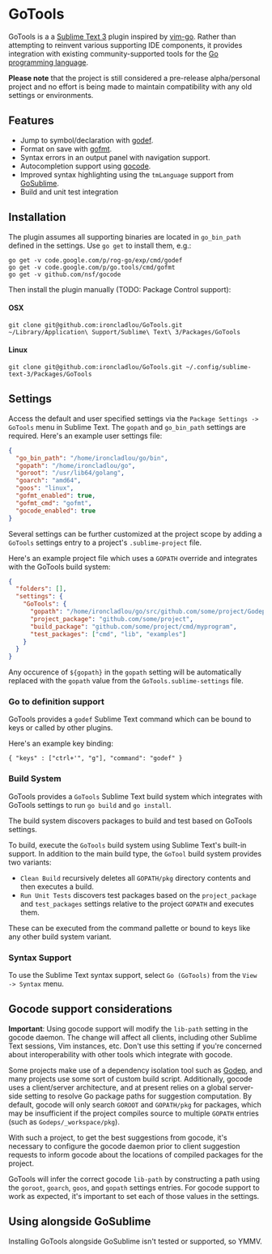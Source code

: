 # GoTools

GoTools is a a [Sublime Text 3](http://www.sublimetext.com) plugin inspired by [vim-go](https://github.com/fatih/vim-go). Rather than attempting to reinvent various supporting IDE components, it provides integration with existing community-supported tools for the [Go programming language](http://www.golang.org).

**Please note** that the project is still considered a pre-release alpha/personal project and no effort is being made to maintain compatibility with any old settings or environments.

## Features

* Jump to symbol/declaration with [godef](http://godoc.org/code.google.com/p/rog-go/exp/cmd/godef).
* Format on save with [gofmt](http://godoc.org/code.google.com/p/go.tools/cmd/gofmt).
* Syntax errors in an output panel with navigation support.
* Autocompletion support using [gocode](https://github.com/nsf/gocode).
* Improved syntax highlighting using the `tmLanguage` support from [GoSublime](https://github.com/DisposaBoy/GoSublime).
* Build and unit test integration

## Installation

The plugin assumes all supporting binaries are located in `go_bin_path` defined in the settings. Use `go get` to install them, e.g.:

    go get -v code.google.com/p/rog-go/exp/cmd/godef
    go get -v code.google.com/p/go.tools/cmd/gofmt
    go get -v github.com/nsf/gocode

Then install the plugin manually (TODO: Package Control support):

#### OSX
    git clone git@github.com:ironcladlou/GoTools.git ~/Library/Application\ Support/Sublime\ Text\ 3/Packages/GoTools

#### Linux

    git clone git@github.com:ironcladlou/GoTools.git ~/.config/sublime-text-3/Packages/GoTools

## Settings

Access the default and user specified settings via the `Package Settings -> GoTools` menu in Sublime Text. The `gopath` and `go_bin_path` settings are required. Here's an example user settings file:

```json
{
  "go_bin_path": "/home/ironcladlou/go/bin",
  "gopath": "/home/ironcladlou/go",
  "goroot": "/usr/lib64/golang",
  "goarch": "amd64",
  "goos": "linux",
  "gofmt_enabled": true,
  "gofmt_cmd": "gofmt",
  "gocode_enabled": true
}
```

Several settings can be further customized at the project scope by adding a `GoTools` settings entry to a project's `.sublime-project` file.

Here's an example project file which uses a `GOPATH` override and integrates with the GoTools build system:

```json
{
  "folders": [],
  "settings": {
    "GoTools": {
      "gopath": "/home/ironcladlou/go/src/github.com/some/project/Godeps/_workspace:${gopath}",
      "project_package": "github.com/some/project",
      "build_package": "github.com/some/project/cmd/myprogram",
      "test_packages": ["cmd", "lib", "examples"]
    }
  }
}
```

Any occurence of `${gopath}` in the `gopath` setting will be automatically replaced with the `gopath` value from the `GoTools.sublime-settings` file.


### Go to definition support

GoTools provides a `godef` Sublime Text command which can be bound to keys or called by other plugins.

Here's an example key binding:

    { "keys" : ["ctrl+'", "g"], "command": "godef" }


### Build System

GoTools provides a `GoTools` Sublime Text build system which integrates with GoTools settings to run `go build` and `go install`.

The build system discovers packages to build and test based on GoTools settings.

To build, execute the `GoTools` build system using Sublime Text's built-in support. In addition to the main build type, the `GoTool` build system provides two variants:

  * `Clean Build` recursively deletes all `GOPATH/pkg` directory contents and then executes a build.
  * `Run Unit Tests` discovers test packages based on the `project_package` and `test_packages` settings relative to the project `GOPATH` and executes them.

These can be executed from the command pallette or bound to keys like any other build system variant.


### Syntax Support

To use the Sublime Text syntax support, select `Go (GoTools)` from the `View -> Syntax` menu.

## Gocode support considerations

**Important**: Using gocode support will modify the `lib-path` setting in the gocode daemon. The change will affect all clients, including other Sublime Text sessions, Vim instances, etc. Don't use this setting if you're concerned about interoperability with other tools which integrate with gocode.

Some projects make use of a dependency isolation tool such as [Godep](https://github.com/tools/godep), and many projects use some sort of custom build script. Additionally, gocode uses a client/server architecture, and at present relies on a global server-side setting to resolve Go package paths for suggestion computation. By default, gocode will only search `GOROOT` and `GOPATH/pkg` for packages, which may be insufficient if the project compiles source to multiple `GOPATH` entries (such as `Godeps/_workspace/pkg`).

With such a project, to get the best suggestions from gocode, it's necessary to configure the gocode daemon prior to client suggestion requests to inform gocode about the locations of compiled packages for the project.

GoTools will infer the correct gocode `lib-path` by constructing a path using the `goroot`, `goarch`, `goos`, and `gopath` settings entries. For gocode support to work as expected, it's important to set each of those values in the settings.

## Using alongside GoSublime

Installing GoTools alongside GoSublime isn't tested or supported, so YMMV.
